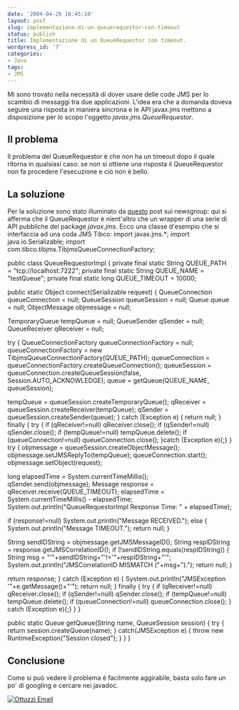 ```yaml
---
date: '2004-04-26 16:45:10'
layout: post
slug: implementazione-di-un-queuerequestor-con-timeout
status: publish
title: Implementazione di un QueueRequestor con timeout.
wordpress_id: '7'
categories:
- Java
tags:
- JMS
---
```


Mi sono trovato nella necessità di dover usare delle code JMS per lo scambio di messaggi tra due applicazioni. L'idea era che a domanda doveva seguire una risposta in maniera sincrona e le API javax.jms mettono a disposizione per lo scopo l'oggetto _javax.jms.QueueRequestor_.


## Il problema


Il problema del QueueRequestor è che non ha un timeout dopo il quale ritorna in qualsiasi caso: se non si ottiene una risposta                         il QueueRequestor non fa procedere l'esecuzione e ciò non è bello.


## La soluzione


Per la soluzione sono stato illuminato da [questo](http://groups.google.com/groups?hl=it&lr=&ie=UTF-8&oe=UTF-8&threadm=3D9D9C2B.A49F993F%40replyinnewsgroup.com&rnum=1&prev=/groups%3Fq%3Dqueuerequestor%2520timeout%2520%26hl%3Dit%26lr%3D%26ie%3DUTF-8%26oe%3DUTF-8%26sa%3DN%26tab%3Dwg)                         post sui newsgroup: qui si afferma che il QueueRequestor è nient'altro che un wrapper di una serie di API pubbliche del package _javax.jms_.
Ecco una classe d'esempio che si interfaccia ad una coda JMS Tibco:
import javax.jms.*;
import java.io.Serializable;
import com.tibco.tibjms.TibjmsQueueConnectionFactory;

public class QueueRequestorImpl
{
private final static String QUEUE_PATH = "tcp://localhost:7222";
private final static String QUEUE_NAME = "testQueue";
private final static long   QUEUE_TIMEOUT = 10000;

public static Object connect(Serializable request)
{
QueueConnection queueConnection = null;
QueueSession queueSession = null;
Queue queue = null;
ObjectMessage objmessage = null;

TemporaryQueue tempQueue = null;
QueueSender qSender = null;
QueueReceiver qReceiver = null;

try
{
QueueConnectionFactory queueConnectionFactory = null;
queueConnectionFactory = new TibjmsQueueConnectionFactory(QUEUE_PATH);
queueConnection = queueConnectionFactory.createQueueConnection();
queueSession = queueConnection.createQueueSession(false, Session.AUTO_ACKNOWLEDGE);
queue = getQueue(QUEUE_NAME, queueSession);

tempQueue = queueSession.createTemporaryQueue();
qReceiver = queueSession.createReceiver(tempQueue);
qSender = queueSession.createSender(queue);
}
catch (Exception e)
{
return null;
}
finally
{
try
{
if (qReceiver!=null) qReceiver.close();
if (qSender!=null) qSender.close();
if (tempQueue!=null) tempQueue.delete();
if (queueConnection!=null) queueConnection.close();
}catch (Exception e){;}
}
try
{
objmessage = queueSession.createObjectMessage();
objmessage.setJMSReplyTo(tempQueue);
queueConnection.start();
objmessage.setObject(request);

long elapsedTime = System.currentTimeMillis();
qSender.send(objmessage);
Message response = qReceiver.receive(QUEUE_TIMEOUT);
elapsedTime = System.currentTimeMillis() - elapsedTime;
System.out.println("QueueRequestorImpl Response Time: " + elapsedTime);

if (response!=null)
System.out.println("Message RECEIVED.");
else
{
System.out.println("Message TIMEOUT.");
return null;
}

String sendIDString = objmessage.getJMSMessageID();
String respIDString = response.getJMSCorrelationID();
if (!sendIDString.equals(respIDString))
{
String msg = "'"+sendIDString+"'!='"+respIDString+"'";
System.out.println("JMSCorrelationID MISMATCH ("+msg+").");
return null;
}

return response;
}
catch (Exception e)
{
System.out.println("JMSException '"+e.getMessage()+"'");
return null;
}
finally
{
try
{
if (qReceiver!=null) qReceiver.close();
if (qSender!=null) qSender.close();
if (tempQueue!=null) tempQueue.delete();
if (queueConnection!=null) queueConnection.close();
}
catch (Exception e){;}
}
}

public static Queue getQueue(String name, QueueSession session)
{
try
{
return session.createQueue(name);
}
catch(JMSException e)
{
throw new RuntimeException("Session closed");
}
}
}


## Conclusione


Come si può vedere il problema è facilmente aggirabile,                         basta solo fare un po' di googling e cercare nei javadoc.

[![Ottuzzi Email](http://localhost/wordpress/wp-content/uploads/2008/02/ottuzziemail.png)](mailto:ottuzzi@gmail.com)

